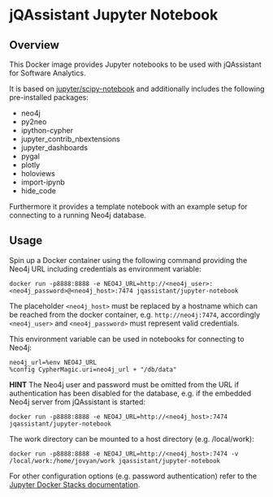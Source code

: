 # jQAssistant Jupyter Notebook

## Overview
This Docker image provides Jupyter notebooks to be used with jQAssistant for Software Analytics.

It is based on [jupyter/scipy-notebook](https://jupyter-docker-stacks.readthedocs.io/en/latest/using/selecting.html#jupyter-scipy-notebook)
and additionally includes the following pre-installed packages:

* neo4j 
* py2neo
* ipython-cypher 
* jupyter_contrib_nbextensions 
* jupyter_dashboards 
* pygal
* plotly
* holoviews
* import-ipynb
* hide_code

Furthermore it provides a template notebook with an example setup for connecting to a running Neo4j database.

## Usage

Spin up a Docker container using the following command providing the Neo4j URL including credentials as environment variable:

```
docker run -p8888:8888 -e NEO4J_URL=http://<neo4j_user>:<neo4j_password>@<neo4j_host>:7474 jqassistant/jupyter-notebook
```

The placeholder `<neo4j_host>` must be replaced by a hostname which can be reached from the docker container,
e.g. `http://neo4j:7474`, accordingly `<neo4j_user>` and `<neo4j_password>` must represent valid credentials. 

This environment variable can be used in notebooks for connecting to Neo4j:

```
neo4j_url=%env NEO4J_URL
%config CypherMagic.uri=neo4j_url + "/db/data"
```

**HINT** The Neo4j user and password must be omitted from the URL if authentication has been disabled for the database,
e.g. if the embedded Neo4j server from jQAssistant is started:

```
docker run -p8888:8888 -e NEO4J_URL=http://<neo4j_host>:7474 jqassistant/jupyter-notebook
```

The work directory can be mounted to a host directory (e.g. /local/work):

```
docker run -p8888:8888 -e NEO4J_URL=http://<neo4j_host>:7474 -v /local/work:/home/jovyan/work jqassistant/jupyter-notebook
```

For other configuration options (e.g. password authentication) refer to the [Jupyter Docker Stacks documentation](https://jupyter-docker-stacks.readthedocs.io/en/latest/using/common.html).

